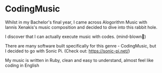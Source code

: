 # CodingMusic

Whilst in my Bachelor's final year, I came across Alogorithm Music with Iannis Xenakis's music composition and decided to dive into this rabbit hole. 

I discover that I can actually execute music with codes. (mind-blown🤯)

There are many software built specifically for this genre - CodingMusic, but I decided to go with Sonic Pi. (Check out: https://sonic-pi.net/)

My music is written in Ruby, clean and easy to understand, almost feel like coding in English
